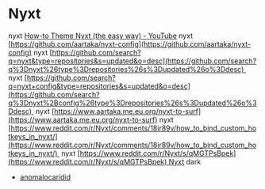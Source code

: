 # Nyxt


nyxt [How-to Theme Nyxt (the easy way) - YouTube](ghttps://m.youtube.com/watch?v%3DtaNNvTWL3zo)
nyxt [https://github.com/aartaka/nyxt-config](https://github.com/aartaka/nyxt-config)
nyxt [https://github.com/search?q=nyxt&type=repositories&s=updated&o=desc](https://github.com/search?q%3Dnyxt%26type%3Drepositories%26s%3Dupdated%26o%3Ddesc) 
nyxt [https://github.com/search?q=nyxt+config&type=repositories&s=updated&o=desc](https://github.com/search?q%3Dnyxt%2Bconfig%26type%3Drepositories%26s%3Dupdated%26o%3Ddesc) 
nyxt [https://www.aartaka.me.eu.org/nyxt-to-surf](https://www.aartaka.me.eu.org/nyxt-to-surf)
nyxt [https://www.reddit.com/r/Nyxt/comments/18ir89v/how_to_bind_custom_hotkeys_in_nyxt/](https://www.reddit.com/r/Nyxt/comments/18ir89v/how_to_bind_custom_hotkeys_in_nyxt/) 
nyxt [https://www.reddit.com/r/Nyxt/s/qMGTPsBpek](https://www.reddit.com/r/Nyxt/s/qMGTPsBpek) Nyxt dark
* [anomalocaridid](ghttps://github.com/Anomalocaridid/dotfiles/blob/main/home/nyxt.nix)